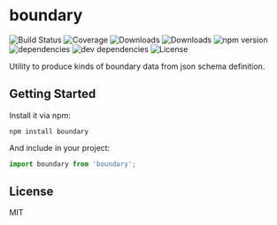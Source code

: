 # boundary

![Build Status](https://img.shields.io/travis/yanghuabei/boundary.svg)
![Coverage](https://img.shields.io/coveralls/yanghuabei/boundary.svg)
![Downloads](https://img.shields.io/npm/dm/boundary.svg)
![Downloads](https://img.shields.io/npm/dt/boundary.svg)
![npm version](https://img.shields.io/npm/v/boundary.svg)
![dependencies](https://img.shields.io/david/yanghuabei/boundary.svg)
![dev dependencies](https://img.shields.io/david/dev/yanghuabei/boundary.svg)
![License](https://img.shields.io/npm/l/boundary.svg)

Utility to produce kinds of boundary data from json schema definition.

## Getting Started

Install it via npm:

```shell
npm install boundary
```

And include in your project:

```javascript
import boundary from 'boundary';
```

## License

MIT
